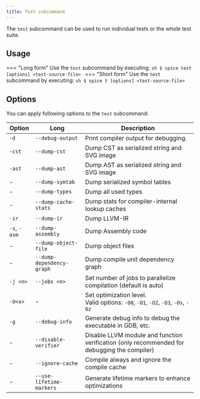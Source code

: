 ```yaml
---
title: Test subcommand
---
```


The `test` subcommand can be used to run individual tests or the whole test suite.

## Usage
=== "Long form"
    Use the `test` subcommand by executing:
    ```sh
    $ spice test [options] <test-source-file>
    ```
=== "Short form"
    Use the `test` subcommand by executing:
    ```sh
    $ spice t [options] <test-source-file>
    ```

## Options
You can apply following options to the `test` subcommand:

| Option       | Long                      | Description                                                                                 |
|--------------|---------------------------|---------------------------------------------------------------------------------------------|
| `-d`         | `--debug-output`          | Print compiler output for debugging.                                                        |
| `-cst`       | `--dump-cst`              | Dump CST as serialized string and SVG image                                                 |
| `-ast`       | `--dump-ast`              | Dump AST as serialized string and SVG image                                                 |
| -            | `--dump-symtab`           | Dump serialized symbol tables                                                               |
| -            | `--dump-types`            | Dump all used types                                                                         |
| -            | `--dump-cache-stats`      | Dump stats for compiler-internal lookup caches                                              |
| `-ir`        | `--dump-ir`               | Dump LLVM-IR                                                                                |
| `-s`, `-asm` | `--dump-assembly`         | Dump Assembly code                                                                          |
| -            | `--dump-object-file`      | Dump object files                                                                           |
| -            | `--dump-dependency-graph` | Dump compile unit dependency graph                                                          |
| `-j <n>`     | `--jobs <n>`              | Set number of jobs to parallelize compilation (default is auto)                             |
| `-O<x>`      | -                         | Set optimization level. <br> Valid options: `-O0`, `-O1`, `-O2`, `-O3`, `-Os`, `-Oz`        |
| `-g`         | `--debug-info`            | Generate debug info to debug the executable in GDB, etc.                                    |
| -            | `--disable-verifier`      | Disable LLVM module and function verification (only recommended for debugging the compiler) |
| -            | `--ignore-cache`          | Compile always and ignore the compile cache                                                 |
| -            | `--use-lifetime-markers`  | Generate lifetime markers to enhance optimizations                                          |
